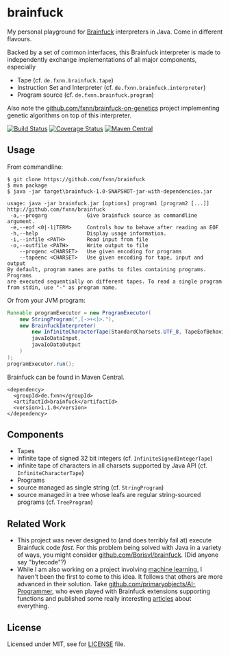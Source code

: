 # brainfuck
My personal playground for [Brainfuck](http://en.wikipedia.org/Brainfuck) interpreters in Java. Come in different flavours.

Backed by a set of common interfaces, this Brainfuck interpreter is made to independently exchange implementations of all major components, especially

* Tape (cf. `de.fxnn.brainfuck.tape`)
* Instruction Set and Interpreter (cf. `de.fxnn.brainfuck.interpreter`)
* Program source (cf. `de.fxnn.brainfuck.program`)

Also note the [github.com/fxnn/brainfuck-on-genetics](https://github.com/fxnn/brainfuck-on-genetics) project implementing genetic algorithms on top of this interpreter.

[![Build Status](https://travis-ci.org/fxnn/brainfuck.svg)](https://travis-ci.org/fxnn/brainfuck)
[![Coverage Status](https://coveralls.io/repos/fxnn/brainfuck/badge.svg?branch=master)](https://coveralls.io/r/fxnn/brainfuck?branch=master)
[![Maven Central](https://maven-badges.herokuapp.com/maven-central/de.fxnn/brainfuck/badge.svg)](https://maven-badges.herokuapp.com/maven-central/de.fxnn/brainfuck)

## Usage

From commandline:

```
$ git clone https://github.com/fxnn/brainfuck
$ mvn package
$ java -jar target\brainfuck-1.0-SNAPSHOT-jar-with-dependencies.jar

usage: java -jar brainfuck.jar [options] program1 [program2 [...]]
http://github.com/fxnn/brainfuck
 -a,--progarg             Give brainfuck source as commandline argument.
 -e,--eof <0|-1|TERM>     Controls how to behave after reading an EOF
 -h,--help                Display usage information.
 -i,--infile <PATH>       Read input from file
 -o,--outfile <PATH>      Write output to file
    --progenc <CHARSET>   Use given encoding for programs
    --tapeenc <CHARSET>   Use given encoding for tape, input and output
By default, program names are paths to files containing programs. Programs
are executed sequentially on different tapes. To read a single program
from stdin, use "-" as program name.
```

Or from your JVM program:

```java
Runnable programExecutor = new ProgramExecutor(
    new StringProgram(",[->+<]>."),
    new BrainfuckInterpreter(
        new InfiniteCharacterTape(StandardCharsets.UTF_8, TapeEofBehaviour.READS_ZERO),
        javaIoDataInput,
        javaIoDataOutput
    )
);
programExecutor.run();
```

Brainfuck can be found in Maven Central.

```
<dependency>
  <groupId>de.fxnn</groupId>
  <artifactId>brainfuck</artifactId>
  <version>1.1.0</version>
</dependency>
```

## Components

* Tapes
 * infinite tape of signed 32 bit integers (cf. `InfiniteSignedIntegerTape`)
 * infinite tape of characters in all charsets supported by Java API (cf. `InfiniteCharacterTape`)
* Programs
 * source managed as single string (cf. `StringProgram`)
 * source managed in a tree whose leafs are regular string-sourced programs (cf. `TreeProgram`)

## Related Work

* This project was never designed to (and does terribly fail at) execute Brainfuck code _fast_. For this problem being solved with Java in a variety of ways, you might consider [github.com/Borisvl/brainfuck](https://github.com/Borisvl/brainfuck). (Did anyone say "bytecode"?)
* While I am also working on a project involving [machine learning](https://github.com/fxnn/brainfuck-on-genetics), I haven't been the first to come to this idea. It follows that others are more advanced in their solution. Take [github.com/primaryobjects/AI-Programmer](https://github.com/primaryobjects/AI-Programmer), who even played with Brainfuck extensions supporting functions and published some really interesting [articles](http://www.primaryobjects.com/CMS/Article149) about everything.

## License

Licensed under MIT, see for [LICENSE](LICENSE) file.
